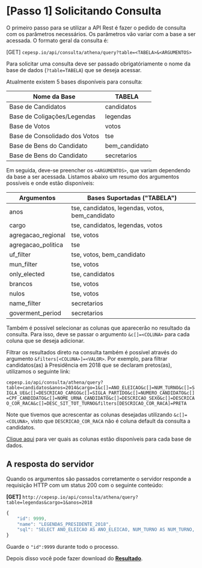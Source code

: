 # [Passo 1] Solicitando Consulta
O primeiro passo para se utilizar a API Rest é fazer o pedido de consulta com os parâmetros necessários. Os parâmetros vão variar com a base a ser acessada. O formato geral da consulta é:

[GET] `cepesp.io/api/consulta/athena/query?table=<TABELA>&<ARGUMENTOS>`

Para solicitar uma consulta deve ser passado obrigatóriamente o nome da base de dados (`?table=TABELA`) que se deseja acessar.

Atualmente existem 5 bases disponíveis para consulta:

| Nome da Base                  | TABELA        |
|-------------------------------|---------------|
| Base de Candidatos            | candidatos    |
| Base de Coligações/Legendas   | legendas      |
| Base de Votos                 | votos         |
| Base de Consolidado dos Votos | tse           |
| Base de Bens do Candidato     | bem_candidato |
| Base de Bens do Candidato     | secretarios   |

Em seguida, deve-se preencher os `<ARGUMENTOS>`, que variam dependendo da base a ser acessada. Listamos abaixo um resumo dos argumentos possíveis e onde estão disponíveis:

| Argumentos                    | Bases Suportadas ("TABELA")                     |
|-------------------------------|-------------------------------------------------|
| anos                          | tse, candidatos, legendas, votos, bem_candidato |
| cargo                         | tse, candidatos, legendas, votos                |
| agregacao_regional            | tse, votos                                      |
| agregacao_politica            | tse                                             |
| uf_filter                     | tse, votos, bem_candidato                       |
| mun_filter                    | tse, votos                                      |
| only_elected                  | tse, candidatos                                 |
| brancos                       | tse, votos                                      |
| nulos                         | tse, votos                                      |
| name_filter                   | secretarios                                     |
| goverment_period              | secretarios                                     |
 
Também é possível selecionar as colunas que aparecerão no resultado da consulta. Para isso, deve se passar o argumento `&c[]=<COLUNA>` para cada coluna que se deseja adicionar.

Filtrar os resultados direto na consulta também é possível através do argumento `&filters[<COLUNA>]=<VALOR>`. Por exemplo, para filtrar candidatos(as) à Presidência em 2018 que se declaram pretos(as), utilizamos o seguinte link: 

`cepesp.io/api/consulta/athena/query?table=candidatos&anos=2014&cargo=1&c[]=ANO_ELEICAO&c[]=NUM_TURNO&c[]=SIGLA_UE&c[]=DESCRICAO_CARGO&c[]=SIGLA_PARTIDO&c[]=NUMERO_CANDIDATO&c[]=CPF_CANDIDATO&c[]=NOME_URNA_CANDIDATO&c[]=DESCRICAO_SEXO&c[]=DESCRICAO_COR_RACA&c[]=DESC_SIT_TOT_TURNO&filters[DESCRICAO_COR_RACA]=PRETA`

Note que tivemos que acrescentar as colunas desejadas utilizando `&c[]=<COLUNA>`, visto que `DESCRICAO_COR_RACA` não é coluna default da consulta a candidatos.

[Clique aqui](https://github.com/Cepesp-Fgv/tse-dados/wiki/Colunas) para ver quais as colunas estão disponíveis para cada base de dados.

## A resposta do servidor
Quando os argumentos são passados corretamente o servidor responde a requisição HTTP com um status 200 com o seguinte conteúdo:

**[GET]** `http://cepesp.io/api/consulta/athena/query?table=legendas&cargo=1&anos=2018`
```js
{
    "id": 9999,
    "name": "LEGENDAS_PRESIDENTE_2018",
    "sql": "SELECT ANO_ELEICAO AS ANO_ELEICAO, NUM_TURNO AS NUM_TURNO, SIGLA_UE AS SIGLA_UE, DESCRICAO_CARGO AS DESCRICAO_CARGO, TIPO_LEGENDA AS TIPO_LEGENDA, NUMERO_PARTIDO AS NUMERO_PARTIDO, SIGLA_PARTIDO AS SIGLA_PARTIDO, COMPOSICAO_COLIGACAO AS COMPOSICAO_COLIGACAO FROM legendas AS v WHERE p_ano IN ('2018') AND (p_cargo = '1') ORDER BY ANO_ELEICAO ASC, SIGLA_UE ASC, NUMERO_PARTIDO ASC"
}
```

Guarde o `"id":9999` durante todo o processo.

Depois disso você pode fazer download do [**Resultado**](04_Resultado.md).
